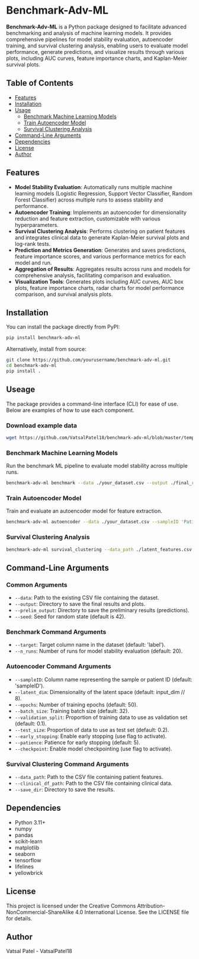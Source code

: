 # Benchmark-Adv-ML

**Benchmark-Adv-ML** is a Python package designed to facilitate advanced benchmarking and analysis of machine learning models. It provides comprehensive pipelines for model stability evaluation, autoencoder training, and survival clustering analysis, enabling users to evaluate model performance, generate predictions, and visualize results through various plots, including AUC curves, feature importance charts, and Kaplan-Meier survival plots.

## Table of Contents

- [Features](#features)
- [Installation](#installation)
- [Usage](#usage)
  - [Benchmark Machine Learning Models](#benchmark-machine-learning-models)
  - [Train Autoencoder Model](#train-autoencoder-model)
  - [Survival Clustering Analysis](#survival-clustering-analysis)
- [Command-Line Arguments](#command-line-arguments)
- [Dependencies](#dependencies)
- [License](#license)
- [Author](#author)

## Features

- **Model Stability Evaluation**: Automatically runs multiple machine learning models (Logistic Regression, Support Vector Classifier, Random Forest Classifier) across multiple runs to assess stability and performance.
- **Autoencoder Training**: Implements an autoencoder for dimensionality reduction and feature extraction, customizable with various hyperparameters.
- **Survival Clustering Analysis**: Performs clustering on patient features and integrates clinical data to generate Kaplan-Meier survival plots and log-rank tests.
- **Prediction and Metrics Generation**: Generates and saves predictions, feature importance scores, and various performance metrics for each model and run.
- **Aggregation of Results**: Aggregates results across runs and models for comprehensive analysis, facilitating comparison and evaluation.
- **Visualization Tools**: Generates plots including AUC curves, AUC box plots, feature importance charts, radar charts for model performance comparison, and survival analysis plots.

## Installation

You can install the package directly from PyPI:

```bash
pip install benchmark-adv-ml
```
Alternatively, install from source:

```bash
git clone https://github.com/yourusername/benchmark-adv-ml.git
cd benchmark-adv-ml
pip install .
```

## Useage
The package provides a command-line interface (CLI) for ease of use. Below are examples of how to use each component.

### Download example data
```bash
wget https://github.com/VatsalPatel18/benchmark-adv-ml/blob/master/temp_data.csv
```

### Benchmark Machine Learning Models
Run the benchmark ML pipeline to evaluate model stability across multiple runs.

```bash
benchmark-adv-ml benchmark --data ./your_dataset.csv --output ./final_results --prelim_output ./prelim_results --n_runs 10 --seed 42
```
### Train Autoencoder Model
Train and evaluate an autoencoder model for feature extraction.

```bash
benchmark-adv-ml autoencoder --data ./your_dataset.csv --sampleID 'PatientID' --output_dir ./final_results --prelim_output ./prelim_results --latent_dim 10 --epochs 50 --batch_size 32 --validation_split 0.1 --test_size 0.2 --seed 42
```

### Survival Clustering Analysis
```bash
benchmark-adv-ml survival_clustering --data_path ./latent_features.csv --clinical_df_path ./clinical_data.csv --save_dir ./final_results
```

## Command-Line Arguments

### Common Arguments
- `--data`: Path to the existing CSV file containing the dataset.
- `--output`: Directory to save the final results and plots.
- `--prelim_output`: Directory to save the preliminary results (predictions).
- `--seed`: Seed for random state (default is 42).

### Benchmark Command Arguments

- `--target`: Target column name in the dataset (default: 'label').
- `--n_runs`: Number of runs for model stability evaluation (default: 20).

### Autoencoder Command Arguments

- `--sampleID`: Column name representing the sample or patient ID (default: 'sampleID').
- `--latent_dim`: Dimensionality of the latent space (default: input_dim // 8).
- `--epochs`: Number of training epochs (default: 50).
- `--batch_size`: Training batch size (default: 32).
- `--validation_split`: Proportion of training data to use as validation set (default: 0.1).
- `--test_size`: Proportion of data to use as test set (default: 0.2).
- `--early_stopping`: Enable early stopping (use flag to activate).
- `--patience`: Patience for early stopping (default: 5).
- `--checkpoint`: Enable model checkpointing (use flag to activate).

### Survival Clustering Command Arguments

- `--data_path`: Path to the CSV file containing patient features.
- `--clinical_df_path`: Path to the CSV file containing clinical data.
- `--save_dir`: Directory to save the results.

## Dependencies

- Python 3.11+
- numpy
- pandas
- scikit-learn
- matplotlib
- seaborn
- tensorflow
- lifelines
- yellowbrick

## License 
This project is licensed under the Creative Commons Attribution-NonCommercial-ShareAlike 4.0 International License. See the LICENSE file for details.

## Author
Vatsal Patel - VatsalPatel18
